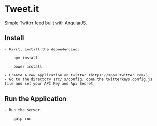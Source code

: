 Tweet.it
================================
Simple Twitter feed built with AngularJS.

Install
------------
	- First, install the dependencies:
```
	npm install
```
```
	bower install
``` 
	- Create a new application on twitter (https://apps.twitter.com/);
	- Go to the directory src/js/config, open the twitterkeys.config.js file and set your API Key and Api Secret;

 Run the Application
------------
	- Run the server.
```
	gulp run
```

